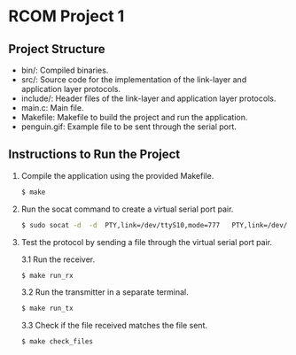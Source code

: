 # RCOM Project 1

## Project Structure

- bin/: Compiled binaries.
- src/: Source code for the implementation of the link-layer and application layer protocols.
- include/: Header files of the link-layer and application layer protocols.
- main.c: Main file.
- Makefile: Makefile to build the project and run the application.
- penguin.gif: Example file to be sent through the serial port.

## Instructions to Run the Project

1. Compile the application using the provided Makefile.

	```bash
	$ make
	```

2. Run the socat command to create a virtual serial port pair.

	```bash
	$ sudo socat -d  -d  PTY,link=/dev/ttyS10,mode=777   PTY,link=/dev/ttyS11,mode=777
	```

3. Test the protocol by sending a file through the virtual serial port pair.

	3.1 Run the receiver.

	```bash
	$ make run_rx
	```

	3.2 Run the transmitter in a separate terminal.

	```bash
	$ make run_tx
	```

	3.3 Check if the file received matches the file sent.

	```bash
	$ make check_files
	```
